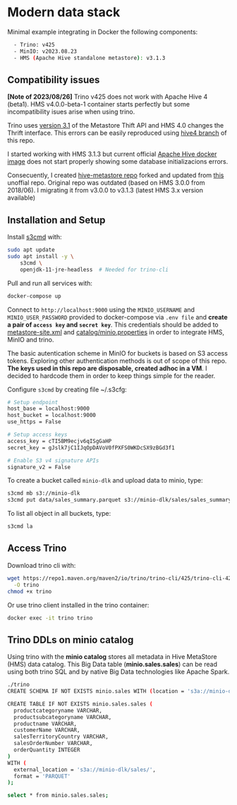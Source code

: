 # Modern data stack

Minimal example integrating in Docker the following components:

```bash
  - Trino: v425
  - MinIO: v2023.08.23
  - HMS (Apache Hive standalone metastore): v3.1.3
```

## Compatibility issues

**[Note of 2023/08/26]** Trino v425 does not work with Apache Hive 4 (beta1). HMS v4.0.0-beta-1 container starts perfectly but some incompatibility isues arise when using trino. 

Trino uses [version 3.1](https://github.com/trinodb/trino/blob/39af728fa5e474d5537ede364f7599c941541f2f/pom.xml#L1393) of the Metastore Thift API and HMS 4.0 changes the Thrift interface. This errors can be easily reproduced using [hive4 branch](https://github.com/macvaz/modern_data_stack/tree/hive4) of this repo.

I started working with HMS 3.1.3 but current official [Apache Hive docker image](https://hub.docker.com/layers/apache/hive/3.1.3/images/sha256-d3d2b8dff7c223b4a024a0393e5c89b1d6cb413e91d740526aebf4e6ecd8f75e?context=explore) does not start properly showing some database initializacions errors.

Consecuently, I created [hive-metastore repo](https://github.com/macvaz/hive-metastore) forked and updated from [this](https://github.com/bitsondatadev/hive-metastore) unoffial repo. Original repo was outdated (based on HMS 3.0.0 from 2018/06). I migrating it from v3.0.0 to v3.1.3 (latest HMS 3.x version available)

## Installation and Setup

Install [s3cmd](https://s3tools.org/s3cmd) with:

```bash
sudo apt update
sudo apt install -y \
    s3cmd \
    openjdk-11-jre-headless  # Needed for trino-cli
```

Pull and run all services with:

```bash
docker-compose up
```

Connect to `http://localhost:9000` using the `MINIO_USERNAME` and `MINIO_USER_PASSWORD` provided to docker-compose via `.env file` and **create a pair of `access key` and `secret key`**. This credentials should be added to [metastore-site.xml](conf/hive-metastore/metastore-site.xml) and [catalog/minio.properties](conf/trino/etc/catalog/minio.properties) in order to integrate HMS, MinIO and trino.

The basic autentication scheme in MinIO for buckets is based on S3 access tokens. Exploring other authentication methods is out of scope of this repo. **The keys used in this repo are disposable, created adhoc in a VM**. I decided to hardcode them in order to keep things simple for the reader. 

Configure `s3cmd` by creating file ~/.s3cfg:

```bash
# Setup endpoint
host_base = localhost:9000
host_bucket = localhost:9000
use_https = False

# Setup access keys
access_key = cTI5BM9ecjv6qISgGaHP
secret_key = gJslk7jC1IJqOpDAVoV0fPXFS0WKDcSX9zBGd3f1

# Enable S3 v4 signature APIs
signature_v2 = False
```

To create a bucket called `minio-dlk` and upload data to minio, type:

```bash
s3cmd mb s3://minio-dlk
s3cmd put data/sales_summary.parquet s3://minio-dlk/sales/sales_summary.parquet
```
To list all object in all buckets, type:

```bash
s3cmd la
```

## Access Trino

Download trino cli with:

```bash
wget https://repo1.maven.org/maven2/io/trino/trino-cli/425/trino-cli-425-executable.jar \
  -O trino
chmod +x trino
```

Or use trino client installed in the trino container:
```bash
docker exec -it trino trino
```

## Trino DDLs on minio catalog

Using trino with the **minio catalog** stores all metadata in Hive MetaStore (HMS) data catalog. This Big Data table (**minio.sales.sales**) can be read using both trino SQL and by native Big Data technologies like Apache Spark. 

```bash
./trino
CREATE SCHEMA IF NOT EXISTS minio.sales WITH (location = 's3a://minio-dlk/sales');

CREATE TABLE IF NOT EXISTS minio.sales.sales (
  productcategoryname VARCHAR,
  productsubcategoryname VARCHAR,
  productname VARCHAR,
  customerName VARCHAR,
  salesTerritoryCountry VARCHAR,
  salesOrderNumber VARCHAR,
  orderQuantity INTEGER
)
WITH (
  external_location = 's3a://minio-dlk/sales/',
  format = 'PARQUET'
);

select * from minio.sales.sales;
```
